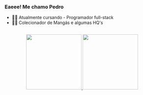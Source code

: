 ### Eaeee! Me chamo Pedro 

- 👨‍💻 Atualmente cursando - Programador full-stack
- 🐱‍🐉 Colecionador de Mangás e algumas HQ's

##

<div align="center">
  <a href="https://github.com/pedrocdlins">
  <img height="180em" src="https://github-readme-stats.vercel.app/api?username=pedrocdlins&show_icons=true&theme=dracula&include_all_commits=true&count_private=true"/>
  <img height="180em" src="https://github-readme-stats.vercel.app/api/top-langs/?username=pedrocdlins&layout=compact&langs_count=7&theme=dracula"/>
</div>

  ##
